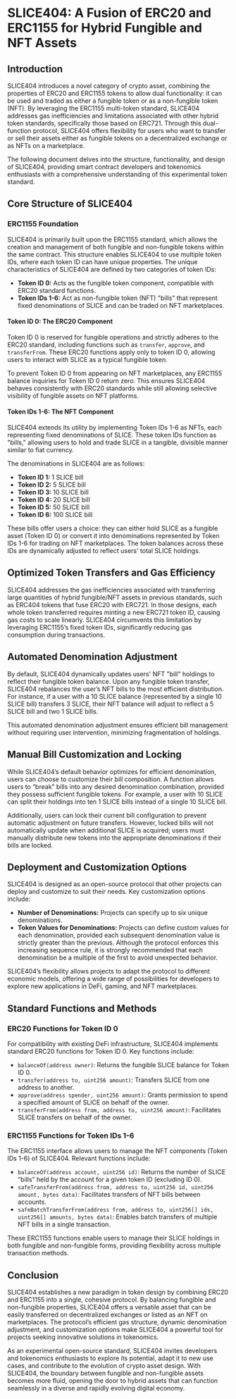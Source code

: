 # SLICE404: A Fusion of ERC20 and ERC1155 for Hybrid Fungible and NFT Assets

## Introduction

SLICE404 introduces a novel category of crypto asset, combining the properties of ERC20 and ERC1155 tokens to allow dual functionality: it can be used and traded as either a fungible token or as a non-fungible token (NFT). By leveraging the ERC1155 multi-token standard, SLICE404 addresses gas inefficiencies and limitations associated with other hybrid token standards, specifically those based on ERC721. Through this dual-function protocol, SLICE404 offers flexibility for users who want to transfer or sell their assets either as fungible tokens on a decentralized exchange or as NFTs on a marketplace.

The following document delves into the structure, functionality, and design of SLICE404, providing smart contract developers and tokenomics enthusiasts with a comprehensive understanding of this experimental token standard.

## Core Structure of SLICE404

### ERC1155 Foundation

SLICE404 is primarily built upon the ERC1155 standard, which allows the creation and management of both fungible and non-fungible tokens within the same contract. This structure enables SLICE404 to use multiple token IDs, where each token ID can have unique properties. The unique characteristics of SLICE404 are defined by two categories of token IDs:

- **Token ID 0:** Acts as the fungible token component, compatible with ERC20 standard functions.
- **Token IDs 1-6:** Act as non-fungible token (NFT) "bills" that represent fixed denominations of SLICE and can be traded on NFT marketplaces.

#### Token ID 0: The ERC20 Component

Token ID 0 is reserved for fungible operations and strictly adheres to the ERC20 standard, including functions such as `transfer`, `approve`, and `transferFrom`. These ERC20 functions apply only to token ID 0, allowing users to interact with SLICE as a typical fungible token.

To prevent Token ID 0 from appearing on NFT marketplaces, any ERC1155 balance inquiries for Token ID 0 return zero. This ensures SLICE404 behaves consistently with ERC20 standards while still allowing selective visibility of fungible assets on NFT platforms.

#### Token IDs 1-6: The NFT Component

SLICE404 extends its utility by implementing Token IDs 1-6 as NFTs, each representing fixed denominations of SLICE. These token IDs function as "bills," allowing users to hold and trade SLICE in a tangible, divisible manner similar to fiat currency.

The denominations in SLICE404 are as follows:

- **Token ID 1:** 1 SLICE bill
- **Token ID 2:** 5 SLICE bill
- **Token ID 3:** 10 SLICE bill
- **Token ID 4:** 20 SLICE bill
- **Token ID 5:** 50 SLICE bill
- **Token ID 6:** 100 SLICE bill

These bills offer users a choice: they can either hold SLICE as a fungible asset (Token ID 0) or convert it into denominations represented by Token IDs 1-6 for trading on NFT marketplaces. The token balances across these IDs are dynamically adjusted to reflect users' total SLICE holdings.

## Optimized Token Transfers and Gas Efficiency

SLICE404 addresses the gas inefficiencies associated with transferring large quantities of hybrid fungible/NFT assets in previous standards, such as ERC404 tokens that fuse ERC20 with ERC721. In those designs, each whole token transferred requires minting a new ERC721 token ID, causing gas costs to scale linearly. SLICE404 circumvents this limitation by leveraging ERC1155’s fixed token IDs, significantly reducing gas consumption during transactions.

## Automated Denomination Adjustment

By default, SLICE404 dynamically updates users' NFT "bill" holdings to reflect their fungible token balance. Upon any fungible token transfer, SLICE404 rebalances the user’s NFT bills to the most efficient distribution. For instance, if a user with a 10 SLICE balance (represented by a single 10 SLICE bill) transfers 3 SLICE, their NFT balance will adjust to reflect a 5 SLICE bill and two 1 SLICE bills.

This automated denomination adjustment ensures efficient bill management without requiring user intervention, minimizing fragmentation of holdings.

## Manual Bill Customization and Locking

While SLICE404’s default behavior optimizes for efficient denomination, users can choose to customize their bill composition. A function allows users to “break” bills into any desired denomination combination, provided they possess sufficient fungible tokens. For example, a user with 10 SLICE can split their holdings into ten 1 SLICE bills instead of a single 10 SLICE bill.

Additionally, users can lock their current bill configuration to prevent automatic adjustment on future transfers. However, locked bills will not automatically update when additional SLICE is acquired; users must manually distribute new tokens into the appropriate denominations if their bills are locked.

## Deployment and Customization Options

SLICE404 is designed as an open-source protocol that other projects can deploy and customize to suit their needs. Key customization options include:

- **Number of Denominations:** Projects can specify up to six unique denominations.
- **Token Values for Denominations:** Projects can define custom values for each denomination, provided each subsequent denomination value is strictly greater than the previous. Although the protocol enforces this increasing sequence rule, it is strongly recommended that each denomination be a multiple of the first to avoid unexpected behavior.

SLICE404’s flexibility allows projects to adapt the protocol to different economic models, offering a wide range of possibilities for developers to explore new applications in DeFi, gaming, and NFT marketplaces.

## Standard Functions and Methods

### ERC20 Functions for Token ID 0

For compatibility with existing DeFi infrastructure, SLICE404 implements standard ERC20 functions for Token ID 0. Key functions include:

- `balanceOf(address owner)`: Returns the fungible SLICE balance for Token ID 0.
- `transfer(address to, uint256 amount)`: Transfers SLICE from one address to another.
- `approve(address spender, uint256 amount)`: Grants permission to spend a specified amount of SLICE on behalf of the owner.
- `transferFrom(address from, address to, uint256 amount)`: Facilitates SLICE transfers on behalf of the owner.

### ERC1155 Functions for Token IDs 1-6

The ERC1155 interface allows users to manage the NFT components (Token IDs 1-6) of SLICE404. Relevant functions include:

- `balanceOf(address account, uint256 id)`: Returns the number of SLICE “bills” held by the account for a given token ID (excluding ID 0).
- `safeTransferFrom(address from, address to, uint256 id, uint256 amount, bytes data)`: Facilitates transfers of NFT bills between accounts.
- `safeBatchTransferFrom(address from, address to, uint256[] ids, uint256[] amounts, bytes data)`: Enables batch transfers of multiple NFT bills in a single transaction.

These ERC1155 functions enable users to manage their SLICE holdings in both fungible and non-fungible forms, providing flexibility across multiple transaction methods.

## Conclusion

SLICE404 establishes a new paradigm in token design by combining ERC20 and ERC1155 into a single, cohesive protocol. By balancing fungible and non-fungible properties, SLICE404 offers a versatile asset that can be easily transferred on decentralized exchanges or listed as an NFT on marketplaces. The protocol’s efficient gas structure, dynamic denomination adjustment, and customization options make SLICE404 a powerful tool for projects seeking innovative solutions in tokenomics.

As an experimental open-source standard, SLICE404 invites developers and tokenomics enthusiasts to explore its potential, adapt it to new use cases, and contribute to the evolution of crypto asset design. With SLICE404, the boundary between fungible and non-fungible assets becomes more fluid, opening the door to hybrid assets that can function seamlessly in a diverse and rapidly evolving digital economy.